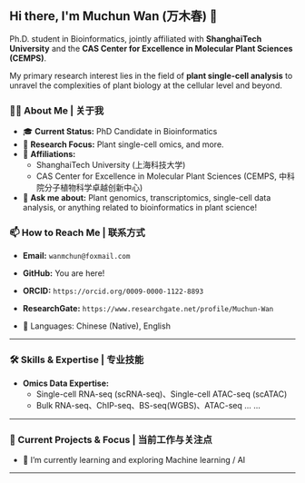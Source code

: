 ## Hi there, I'm Muchun Wan (万木春) 👋

<p align="center">
  </p>

Ph.D. student in Bioinformatics, jointly affiliated with **ShanghaiTech University** and the **CAS Center for Excellence in Molecular Plant Sciences (CEMPS)**.

My primary research interest lies in the field of **plant single-cell analysis** to unravel the complexities of plant biology at the cellular level and beyond.

### 👨‍🔬 About Me | 关于我

* 🎓 **Current Status:** PhD Candidate in Bioinformatics
* 🌱 **Research Focus:** Plant single-cell omics, and more.
* 🏫 **Affiliations:**
    * ShanghaiTech University (上海科技大学)
    * CAS Center for Excellence in Molecular Plant Sciences (CEMPS, 中科院分子植物科学卓越创新中心)
* 💬 **Ask me about:** Plant genomics, transcriptomics, single-cell data analysis, or anything related to bioinformatics in plant science!

### 📫 How to Reach Me | 联系方式

* **Email:** `wanmchun@foxmail.com`
* **GitHub:** You are here!
* **ORCID:** `https://orcid.org/0009-0000-1122-8893`
* **ResearchGate:** `https://www.researchgate.net/profile/Muchun-Wan` 

* 💬 Languages: Chinese (Native), English
---

### 🛠️ Skills & Expertise | 专业技能
* **Omics Data Expertise:**
    * Single-cell RNA-seq (scRNA-seq)、Single-cell ATAC-seq (scATAC)
    * Bulk RNA-seq、ChIP-seq、BS-seq(WGBS)、ATAC-seq ...
...

---

### 🚀 Current Projects & Focus | 当前工作与关注点

* 🌱 I’m currently learning and exploring Machine learning / AI

---
